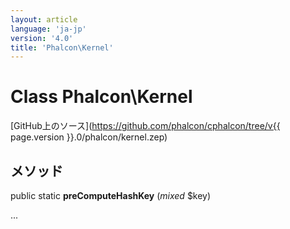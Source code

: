 ```yaml
---
layout: article
language: 'ja-jp'
version: '4.0'
title: 'Phalcon\Kernel'
---
```

# Class **Phalcon\Kernel**

[GitHub上のソース](https://github.com/phalcon/cphalcon/tree/v{{ page.version }}.0/phalcon/kernel.zep)

## メソッド

public static **preComputeHashKey** (*mixed* $key)

...